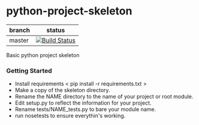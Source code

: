 # python-project-skeleton
| branch | status |
| ------------- |:-------------:| 
| master  | [![Build Status](https://travis-ci.org/masmontanas/python-project-skeleton.svg?branch=master)](https://travis-ci.org/masmontanas/python-project-skeleton) |
Basic python project skeleton

### Getting Started
- Install requirements < pip install -r requirements.txt >
- Make a copy of the skeleton directory.
- Rename the NAME directory to the name of your project or root module.
- Edit setup.py to reflect the information for your project.
- Rename tests/NAME_tests.py to bare your module name.
- run nosetests to ensure everythin's working.